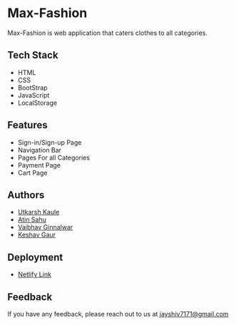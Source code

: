 # Max-Fashion

Max-Fashion is web application that caters clothes to all categories.


## Tech Stack

- HTML
- CSS
- BootStrap
- JavaScript
- LocalStorage


## Features

- Sign-in/Sign-up Page
- Navigation Bar
- Pages For all Categories
- Payment Page
- Cart Page



## Authors

- [Utkarsh Kaule](https://github.com/utukaule)
- [Atin Sahu](https://github.com/atin-sahu)
- [Vaibhav Ginnalwar](https://github.com/Vaibhav0702)
- [Keshav Gaur](https://github.com/keshavGaur053)


## Deployment

- [Netlify Link](maxfashion7171.netlify.app/)


## Feedback

If you have any feedback, please reach out to us at jayshiv7171@gmail.com


